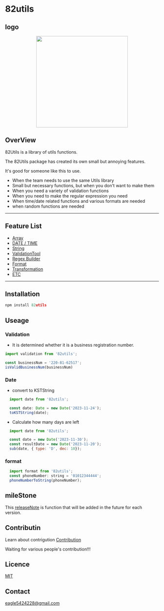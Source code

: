 # 82utils

## logo

<div align="center">
  <img src="https://velog.velcdn.com/images/eagle5424/post/da1c3c0f-95be-461e-9a0a-8bc5f600beaf/image.png" width="300" >
</div>

## OverView

82Utils is a library of utils functions.

The 82Utils package has created its own small but annoying features.

It's good for someone like this to use.

- When the team needs to use the same Utils library
- Small but necessary functions, but when you don't want to make them
- When you need a variety of validation functions
- When you need to make the regular expression you need
- When time/date related functions and various formats are needed
- when random functions are needed

---

## Feature List
- [Array](src/array/array.md)
- [DATE / TIME](src/date/dateTime.md)
- [String](src/string//string.md)
- [ValidationTool](src/validation/validation.md)
- [Regex Builder](src/regex/regexBuilder.md)
- [Format](src/format/format.md)
- [Transformation](src/transformation/unitTramsformation.md)
- [ETC](src/etc/etc.md)
---

## Installation
```js
npm install 82utils
```

## Useage

### Validation
- It is determined whether it is a business registration number.
```js
import validation from '82utils';

const businessNum = '220-81-62517';
isValidBusinessNum(businessNum)
```

### Date
- convert to KSTString
```js
  import date from '82utils';

  const date: Date = new Date('2023-11-24');
  toKSTString(date);
```

- Calculate how many days are left
```js
  import date from '82utils';

  const date = new Date('2023-11-30');
  const resultDate = new Date('2023-11-20');
  sub(date, { type: 'D', dec: 10});
```

### format
```js
  import format from '82utils';
  const phoneNumber: string = '01012344444';
  phoneNumberToString(phoneNumber);
```
## mileStone
This [releaseNote](./mileston.md) is function that will be added in the future for each version.

## Contributin
Learn about contrigution [Contribution](./CONTRIBUTING.md)

Waiting for various people's contribution!!!

## Licence
[MIT](./LICENSE)

## Contact
eagle5424228@gmail.com
